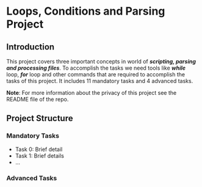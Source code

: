 # Loops, Conditions and Parsing Project

## Introduction

This project covers three important concepts in world of ***scripting, parsing and processing files***. To accomplish the tasks we need tools like ***while*** loop, ***for*** loop and other commands that are required to accomplish the tasks of this project. It includes 11 mandatory tasks and 4 advanced tasks. 

**Note**: For more information about the privacy of this project see the README file of the repo.

## Project Structure

### Mandatory Tasks

- Task 0: Brief detail
- Task 1: Brief details
- ...

### Advanced Tasks
